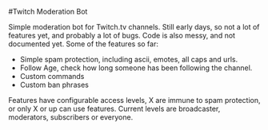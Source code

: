 #Twitch Moderation Bot

Simple moderation bot for Twitch.tv channels. Still early days, so not a lot of features yet, and probably a lot of bugs. Code is also messy, and not documented yet.
Some of the features so far:

* Simple spam protection, including ascii, emotes, all caps and urls.
* Follow Age, check how long someone has been following the channel.
* Custom commands
* Custom ban phrases

Features have configurable access levels, X are immune to spam protection, or only X or up can use features. Current levels are broadcaster, moderators, subscribers or everyone.
